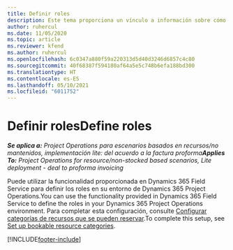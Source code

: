 ```yaml
---
title: Definir roles
description: Este tema proporciona un vínculo a información sobre cómo configurar categorías de recursos que se pueden reservar.
author: ruhercul
ms.date: 11/05/2020
ms.topic: article
ms.reviewer: kfend
ms.author: ruhercul
ms.openlocfilehash: 6c0347a880f59a220313d5d40d3246d6857c4c80
ms.sourcegitcommit: 40f68387f594180af64a5e5c748b6efa188bd300
ms.translationtype: HT
ms.contentlocale: es-ES
ms.lasthandoff: 05/10/2021
ms.locfileid: "6011752"
---
```

# <a name="define-roles"></a><span data-ttu-id="5b89e-103">Definir roles</span><span class="sxs-lookup"><span data-stu-id="5b89e-103">Define roles</span></span>

<span data-ttu-id="5b89e-104">_**Se aplica a:** Project Operations para escenarios basados en recursos/no mantenidos, implementación lite: del acuerdo a la factura proforma_</span><span class="sxs-lookup"><span data-stu-id="5b89e-104">_**Applies To:** Project Operations for resource/non-stocked based scenarios, Lite deployment - deal to proforma invoicing_</span></span>

<span data-ttu-id="5b89e-105">Puede utilizar la funcionalidad proporcionada en Dynamics 365 Field Service para definir los roles en su entorno de Dynamics 365 Project Operations.</span><span class="sxs-lookup"><span data-stu-id="5b89e-105">You can use the functionality provided in Dynamics 365 Field Service to define the roles in your Dynamics 365 Project Operations environment.</span></span> <span data-ttu-id="5b89e-106">Para completar esta configuración, consulte [Configurar categorías de recursos que se pueden reservar](/dynamics365/field-service/set-up-bookable-resource-categories).</span><span class="sxs-lookup"><span data-stu-id="5b89e-106">To complete this setup, see [Set up bookable resource categories](/dynamics365/field-service/set-up-bookable-resource-categories).</span></span>


[!INCLUDE[footer-include](../includes/footer-banner.md)]